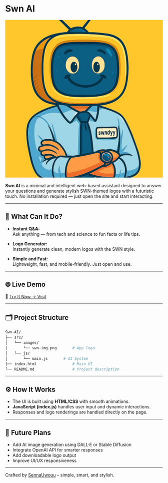 # Swn AI

![SWN AI Logo](https://raw.githubusercontent.com/swndyyy/Swn-AI/refs/heads/main/assets/images/img.jpg)

**Swn AI** is a minimal and intelligent web-based assistant designed to answer your questions and generate stylish SWN-themed logos with a futuristic touch. No installation required — just open the site and start interacting.

---

## 🧠 What Can It Do?

- **Instant Q&A:**  
  Ask anything — from tech and science to fun facts or life tips.

- **Logo Generator:**  
  Instantly generate clean, modern logos with the SWN style.

- **Simple and Fast:**  
  Lightweight, fast, and mobile-friendly. Just open and use.

---

## 🌐 Live Demo

🔗 [Try It Now → Visit](https://swndyy.github.io/Swnn-AI/)

---

## 🗂 Project Structure

```bash
Swn-AI/
├── src/
│   └── images/
│       └── swn-img.png       # App logo
│   └── js/
│       └── main.js       # AI System
├── index.html                # Main UI
└── README.md                 # Project description
```

---

## ⚙️ How It Works

- The UI is built using **HTML/CSS** with smooth animations.
- **JavaScript (index.js)** handles user input and dynamic interactions.
- Responses and logo renderings are handled directly on the page.

---

## 🚧 Future Plans

- Add AI image generation using DALL·E or Stable Diffusion  
- Integrate OpenAI API for smarter responses  
- Add downloadable logo output  
- Improve UI/UX responsiveness

---

Crafted by [SennaUwouu](https://github.com/swndyy) – simple, smart, and stylish.
